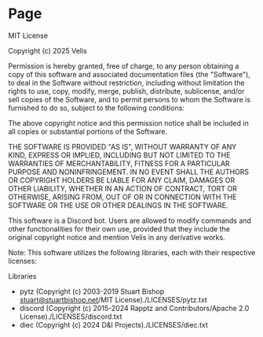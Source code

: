# Page

MIT License

Copyright (c) 2025 Velis

Permission is hereby granted, free of charge, to any person obtaining a copy of this software and associated documentation files (the "Software"), to deal in the Software without restriction, including without limitation the rights to use, copy, modify, merge, publish, distribute, sublicense, and/or sell copies of the Software, and to permit persons to whom the Software is furnished to do so, subject to the following conditions:

The above copyright notice and this permission notice shall be included in all copies or substantial portions of the Software.

THE SOFTWARE IS PROVIDED "AS IS", WITHOUT WARRANTY OF ANY KIND, EXPRESS OR IMPLIED, INCLUDING BUT NOT LIMITED TO THE WARRANTIES OF MERCHANTABILITY, FITNESS FOR A PARTICULAR PURPOSE AND NONINFRINGEMENT. IN NO EVENT SHALL THE AUTHORS OR COPYRIGHT HOLDERS BE LIABLE FOR ANY CLAIM, DAMAGES OR OTHER LIABILITY, WHETHER IN AN ACTION OF CONTRACT, TORT OR OTHERWISE, ARISING FROM, OUT OF OR IN CONNECTION WITH THE SOFTWARE OR THE USE OR OTHER DEALINGS IN THE SOFTWARE.

This software is a Discord bot. Users are allowed to modify commands and other functionalities for their own use, provided that they include the original copyright notice and mention Velis in any derivative works.

Note: This software utilizes the following libraries, each with their respective licenses:

Libraries

* pytz (Copyright (c) 2003-2019 Stuart Bishop stuart@stuartbishop.net/MIT License)./LICENSES/pytz.txt
* discord (Copyright (c) 2015-2024 Rapptz and Contributors/Apache 2.0 License)./LICENSES/discord.txt
* diec (Copyright (c) 2024 D\&I Projects)./LICENSES/diec.txt
